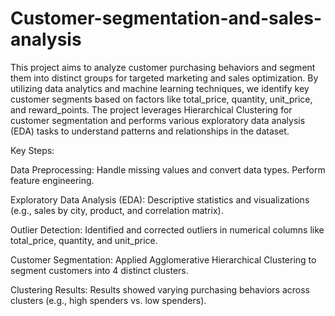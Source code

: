# Customer-segmentation-and-sales-analysis
This project aims to analyze customer purchasing behaviors and segment them into distinct groups for targeted marketing and sales optimization. By utilizing data analytics and machine learning techniques, we identify key customer segments based on factors like total_price, quantity, unit_price, and reward_points. The project leverages Hierarchical Clustering for customer segmentation and performs various exploratory data analysis (EDA) tasks to understand patterns and relationships in the dataset.


Key Steps:
 
 Data Preprocessing:
   Handle missing values and convert data types.
   Perform feature engineering.
 
 Exploratory Data Analysis (EDA):
   Descriptive statistics and visualizations (e.g., sales by city, product, and correlation matrix).
 
 Outlier Detection:
   Identified and corrected outliers in numerical columns like total_price, quantity, and unit_price.
 
 Customer Segmentation:
   Applied Agglomerative Hierarchical Clustering to segment customers into 4 distinct clusters.
 
 Clustering Results:
  Results showed varying purchasing behaviors across clusters (e.g., high spenders vs. low spenders).
